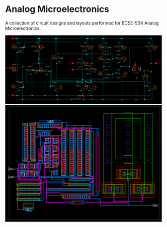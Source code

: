 # Analog Microelectronics

A collection of circuit designs and layouts performed for ECSE-534 Analog Microelectronics.

![schematic](FinalExam/schematics/folded_cascode.png)
![layout](Project/FinalPhase/layout/folded_cascode.png)
